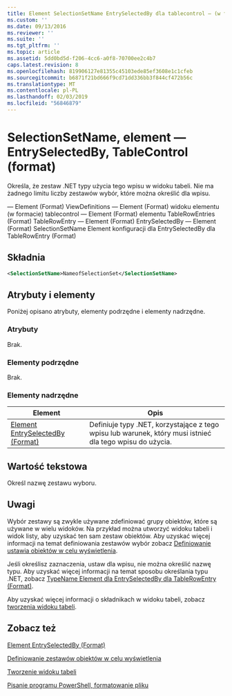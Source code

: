 ```yaml
---
title: Element SelectionSetName EntrySelectedBy dla tablecontrol — (w formacie) | Dokumentacja firmy Microsoft
ms.custom: ''
ms.date: 09/13/2016
ms.reviewer: ''
ms.suite: ''
ms.tgt_pltfrm: ''
ms.topic: article
ms.assetid: 5dd0bd5d-f206-4cc6-a0f8-70700ee2c4b7
caps.latest.revision: 8
ms.openlocfilehash: 819906127e81355c45103ede85ef3608e1c1cfeb
ms.sourcegitcommit: b6871f21bd666f9cd71dd336bb3f844cf472b56c
ms.translationtype: MT
ms.contentlocale: pl-PL
ms.lasthandoff: 02/03/2019
ms.locfileid: "56846879"
---
```

# <a name="selectionsetname-element-for-entryselectedby-for-tablecontrol-format"></a>SelectionSetName, element — EntrySelectedBy, TableControl (format)

Określa, że zestaw .NET typy użycia tego wpisu w widoku tabeli. Nie ma żadnego limitu liczby zestawów wybór, które można określić dla wpisu.

— Element (Format) ViewDefinitions — Element (Format) widoku elementu (w formacie) tablecontrol — Element (Format) elementu TableRowEntries (Format) TableRowEntry — Element (Format) EntrySelectedBy — Element (Format) SelectionSetName Element konfiguracji dla EntrySelectedBy dla TableRowEntry (Format)

## <a name="syntax"></a>Składnia

```xml
<SelectionSetName>NameofSelectionSet</SelectionSetName>
```

## <a name="attributes-and-elements"></a>Atrybuty i elementy

Poniżej opisano atrybuty, elementy podrzędne i elementy nadrzędne.

### <a name="attributes"></a>Atrybuty

Brak.

### <a name="child-elements"></a>Elementy podrzędne

Brak.

### <a name="parent-elements"></a>Elementy nadrzędne

|Element|Opis|
|-------------|-----------------|
|[Element EntrySelectedBy (Format)](./entryselectedby-element-for-tablerowentry-for-tablecontrol-format.md)|Definiuje typy .NET, korzystające z tego wpisu lub warunek, który musi istnieć dla tego wpisu do użycia.|

## <a name="text-value"></a>Wartość tekstowa

Określ nazwę zestawu wyboru.

## <a name="remarks"></a>Uwagi

Wybór zestawy są zwykle używane zdefiniować grupy obiektów, które są używane w wielu widoków. Na przykład można utworzyć widoku tabeli i widok listy, aby uzyskać ten sam zestaw obiektów. Aby uzyskać więcej informacji na temat definiowania zestawów wybór zobacz [Definiowanie ustawia obiektów w celu wyświetlenia](./defining-selection-sets.md).

Jeśli określisz zaznaczenia, ustaw dla wpisu, nie można określić nazwę typu. Aby uzyskać więcej informacji na temat sposobu określania typu .NET, zobacz [TypeName Element dla EntrySelectedBy dla TableRowEntry (Format)](./typename-element-for-entryselectedby-for-tablecontrol-format.md).

Aby uzyskać więcej informacji o składnikach w widoku tabeli, zobacz [tworzenia widoku tabeli](./creating-a-table-view.md).

## <a name="see-also"></a>Zobacz też

[Element EntrySelectedBy (Format)](./entryselectedby-element-for-tablerowentry-for-tablecontrol-format.md)

[Definiowanie zestawów obiektów w celu wyświetlenia](./defining-selection-sets.md)

[Tworzenie widoku tabeli](./creating-a-table-view.md)

[Pisanie programu PowerShell, formatowanie pliku](./writing-a-powershell-formatting-file.md)
